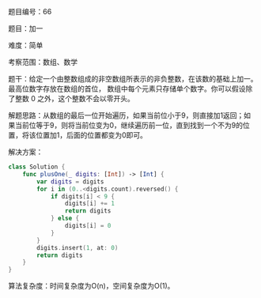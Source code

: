 题目编号：66

题目：加一

难度：简单

考察范围：数组、数学

题干：给定一个由整数组成的非空数组所表示的非负整数，在该数的基础上加一。最高位数字存放在数组的首位， 数组中每个元素只存储单个数字。你可以假设除了整数 0 之外，这个整数不会以零开头。

解题思路：从数组的最后一位开始遍历，如果当前位小于9，则直接加1返回；如果当前位等于9，则将当前位变为0，继续遍历前一位，直到找到一个不为9的位置，将该位置加1，后面的位置都变为0即可。

解决方案：

```swift
class Solution {
    func plusOne(_ digits: [Int]) -> [Int] {
        var digits = digits
        for i in (0..<digits.count).reversed() {
            if digits[i] < 9 {
                digits[i] += 1
                return digits
            } else {
                digits[i] = 0
            }
        }
        digits.insert(1, at: 0)
        return digits
    }
}
```

算法复杂度：时间复杂度为O(n)，空间复杂度为O(1)。